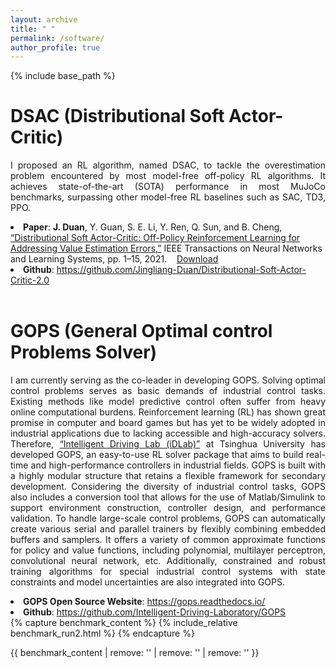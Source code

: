 ```yaml
---
layout: archive
title: " "
permalink: /software/
author_profile: true
---
```


{% include base_path %}

DSAC (Distributional Soft Actor-Critic)
======
<p style="text-align: justify;">I proposed an RL algorithm, named DSAC, to tackle the overestimation problem encountered by most model-free off-policy RL algorithms. It achieves state-of-the-art (SOTA) performance in most MuJoCo benchmarks, surpassing other model-free RL baselines such as SAC, TD3, PPO. </p>
<li><b>Paper</b>: <b>J. Duan</b>, Y. Guan, S. E. Li, Y. Ren, Q. Sun, and B. Cheng, <a href="https://ieeexplore.ieee.org/abstract/document/9448360">“Distributional Soft Actor-Critic: Off-Policy Reinforcement Learning for Addressing Value Estimation Errors,”</a> IEEE Transactions on Neural Networks and Learning Systems, pp. 1–15, 2021.‌&nbsp;&nbsp;&nbsp;&nbsp;<a href="https://arxiv.org/abs/2001.02811">Download</a></li>
<li><b>Github</b>: <a href="https://github.com/Jingliang-Duan/Distributional-Soft-Actor-Critic-2.0">https://github.com/Jingliang-Duan/Distributional-Soft-Actor-Critic-2.0</a></li>

<br>

GOPS (General Optimal control Problems Solver)
======
<p style="text-align: justify;">I am currently serving as the co-leader in developing GOPS. Solving optimal control problems serves as basic demands of industrial control tasks. Existing methods like model predictive control often suffer from heavy online computational burdens. Reinforcement learning (RL) has shown great promise in computer and board games but has yet to be widely adopted in industrial applications due to lacking accessible and high-accuracy solvers. Therefore, <a href="http://www.idlab-tsinghua.com/">“Intelligent Driving Lab (iDLab)”</a> at Tsinghua University has developed GOPS, an easy-to-use RL solver package that aims to build real-time and high-performance controllers in industrial fields. GOPS is built with a highly modular structure that retains a flexible framework for secondary development. Considering the diversity of industrial control tasks, GOPS also includes a conversion tool that allows for the use of Matlab/Simulink to support environment construction, controller design, and performance validation. To handle large-scale control problems, GOPS can automatically create various serial and parallel trainers by flexibly combining embedded buffers and samplers. It offers a variety of common approximate functions for policy and value functions, including polynomial, multilayer perceptron, convolutional neural network, etc. Additionally, constrained and robust training algorithms for special industrial control systems with state constraints and model uncertainties are also integrated into GOPS.</p>
<li><b>GOPS Open Source Website</b>: <a href="https://gops.readthedocs.io/">https://gops.readthedocs.io/</a></li>
<li><b>Github</b>: <a href="https://github.com/Intelligent-Driving-Laboratory/GOPS">https://github.com/Intelligent-Driving-Laboratory/GOPS</a></li>
{% capture benchmark_content %}
{% include_relative benchmark_run2.html %}
{% endcapture %}

{{ benchmark_content | remove: '<!DOCTYPE html>' | remove: '<html>' | remove: '</html>' }}







									



  

